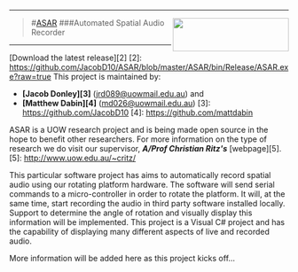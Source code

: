 ---------------------------------
>#[ASAR][1] <img align="right" src="http://www.uow.edu.au/content/groups/webasset/@web/documents/siteelement/img_uow_logo.png" width="209" height="60" />
###Automated Spatial Audio Recorder

---------------------------------
[1]: http://jacobd10.github.io/ASAR
[Download the latest release][2]
[2]: https://github.com/JacobD10/ASAR/blob/master/ASAR/bin/Release/ASAR.exe?raw=true
This project is maintained by:
- **[Jacob Donley][3]**  (jrd089@uowmail.edu.au) and
- **[Matthew Dabin][4]** (md026@uowmail.edu.au)
[3]: https://github.com/JacobD10
[4]: https://github.com/mattdabin

ASAR is a UOW research project and is being made open source in the hope to benefit other researchers.
For more information on the type of research we do visit our supervisor, ***A/Prof Christian Ritz's*** [webpage][5].
[5]: http://www.uow.edu.au/~critz/

This particular software project has aims to automatically record spatial audio using our rotating platform hardware. The software will send serial commands to a micro-controller in order to rotate the platform. It will, at the same time, start recording the audio in third party software installed locally. Support to determine the angle of rotation and visually display this information will be implemented. This project is a Visual C# project and has the capability of displaying many different aspects of live and recorded audio. 

More information will be added here as this project kicks off...

